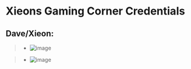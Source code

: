 # Xieons Gaming Corner Credentials

## Dave/Xieon: 
> * ![image](https://github.com/Xieons-Gaming-Corner/public/assets/2804280/6549438f-16d6-4556-9aaa-4294969ea93e)

> * ![image](https://github.com/Xieons-Gaming-Corner/public/assets/2804280/1e72fce4-fe14-4c12-ae5b-938fbe5d426d)
